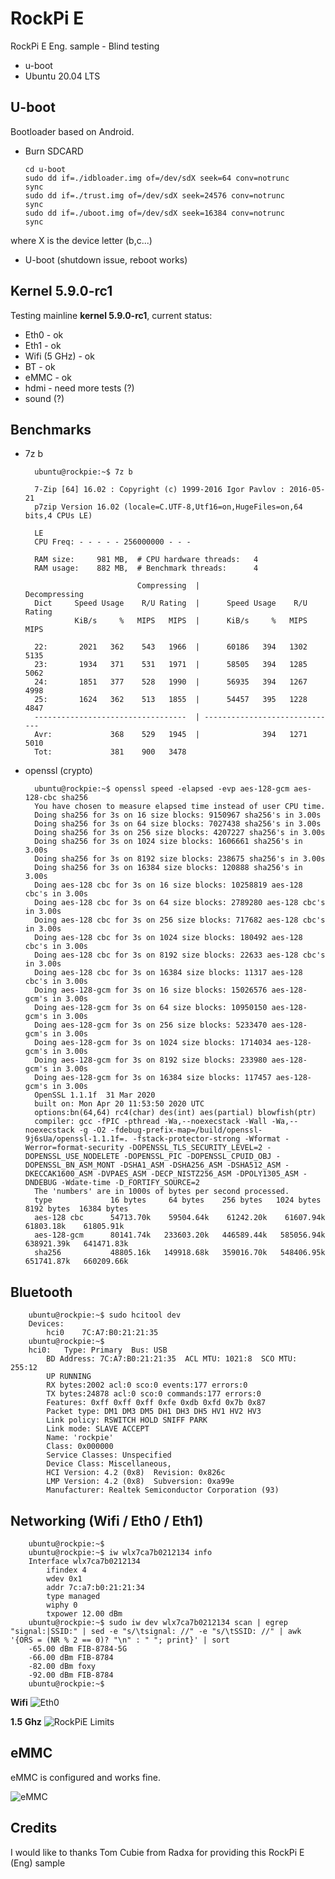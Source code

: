 # RockPi E
RockPi E Eng. sample - Blind testing

* u-boot
* Ubuntu 20.04 LTS

## U-boot

Bootloader based on Android.
* Burn SDCARD

      cd u-boot
      sudo dd if=./idbloader.img of=/dev/sdX seek=64 conv=notrunc
      sync
      sudo dd if=./trust.img of=/dev/sdX seek=24576 conv=notrunc
      sync
      sudo dd if=./uboot.img of=/dev/sdX seek=16384 conv=notrunc
      sync

where X is the device letter (b,c...)

* U-boot (shutdown issue, reboot works)

## Kernel 5.9.0-rc1

Testing mainline **kernel 5.9.0-rc1**, current status:

* Eth0 - ok
* Eth1 - ok
* Wifi (5 GHz) - ok
* BT - ok
* eMMC - ok
* hdmi - need more tests (?)
* sound (?)

## Benchmarks

* 7z b

		ubuntu@rockpie:~$ 7z b
		
		7-Zip [64] 16.02 : Copyright (c) 1999-2016 Igor Pavlov : 2016-05-21
		p7zip Version 16.02 (locale=C.UTF-8,Utf16=on,HugeFiles=on,64 bits,4 CPUs LE)
		
		LE
		CPU Freq: - - - - - 256000000 - - -
		
		RAM size:     981 MB,  # CPU hardware threads:   4
		RAM usage:    882 MB,  # Benchmark threads:      4
		
		                       Compressing  |                  Decompressing
		Dict     Speed Usage    R/U Rating  |      Speed Usage    R/U Rating
		         KiB/s     %   MIPS   MIPS  |      KiB/s     %   MIPS   MIPS
		
		22:       2021   362    543   1966  |      60186   394   1302   5135
		23:       1934   371    531   1971  |      58505   394   1285   5062
		24:       1851   377    528   1990  |      56935   394   1267   4998
		25:       1624   362    513   1855  |      54457   395   1228   4847
		----------------------------------  | ------------------------------
		Avr:             368    529   1945  |              394   1271   5010
		Tot:             381    900   3478


* openssl (crypto)

		ubuntu@rockpie:~$ openssl speed -elapsed -evp aes-128-gcm aes-128-cbc sha256
		You have chosen to measure elapsed time instead of user CPU time.
		Doing sha256 for 3s on 16 size blocks: 9150967 sha256's in 3.00s
		Doing sha256 for 3s on 64 size blocks: 7027438 sha256's in 3.00s
		Doing sha256 for 3s on 256 size blocks: 4207227 sha256's in 3.00s
		Doing sha256 for 3s on 1024 size blocks: 1606661 sha256's in 3.00s
		Doing sha256 for 3s on 8192 size blocks: 238675 sha256's in 3.00s
		Doing sha256 for 3s on 16384 size blocks: 120888 sha256's in 3.00s
		Doing aes-128 cbc for 3s on 16 size blocks: 10258819 aes-128 cbc's in 3.00s
		Doing aes-128 cbc for 3s on 64 size blocks: 2789280 aes-128 cbc's in 3.00s
		Doing aes-128 cbc for 3s on 256 size blocks: 717682 aes-128 cbc's in 3.00s
		Doing aes-128 cbc for 3s on 1024 size blocks: 180492 aes-128 cbc's in 3.00s
		Doing aes-128 cbc for 3s on 8192 size blocks: 22633 aes-128 cbc's in 3.00s
		Doing aes-128 cbc for 3s on 16384 size blocks: 11317 aes-128 cbc's in 3.00s
		Doing aes-128-gcm for 3s on 16 size blocks: 15026576 aes-128-gcm's in 3.00s
		Doing aes-128-gcm for 3s on 64 size blocks: 10950150 aes-128-gcm's in 3.00s
		Doing aes-128-gcm for 3s on 256 size blocks: 5233470 aes-128-gcm's in 3.00s
		Doing aes-128-gcm for 3s on 1024 size blocks: 1714034 aes-128-gcm's in 3.00s
		Doing aes-128-gcm for 3s on 8192 size blocks: 233980 aes-128-gcm's in 3.00s
		Doing aes-128-gcm for 3s on 16384 size blocks: 117457 aes-128-gcm's in 3.00s
		OpenSSL 1.1.1f  31 Mar 2020
		built on: Mon Apr 20 11:53:50 2020 UTC
		options:bn(64,64) rc4(char) des(int) aes(partial) blowfish(ptr) 
		compiler: gcc -fPIC -pthread -Wa,--noexecstack -Wall -Wa,--noexecstack -g -O2 -fdebug-prefix-map=/build/openssl-9j6sUa/openssl-1.1.1f=. -fstack-protector-strong -Wformat -Werror=format-security -DOPENSSL_TLS_SECURITY_LEVEL=2 -DOPENSSL_USE_NODELETE -DOPENSSL_PIC -DOPENSSL_CPUID_OBJ -DOPENSSL_BN_ASM_MONT -DSHA1_ASM -DSHA256_ASM -DSHA512_ASM -DKECCAK1600_ASM -DVPAES_ASM -DECP_NISTZ256_ASM -DPOLY1305_ASM -DNDEBUG -Wdate-time -D_FORTIFY_SOURCE=2
		The 'numbers' are in 1000s of bytes per second processed.
		type             16 bytes     64 bytes    256 bytes   1024 bytes   8192 bytes  16384 bytes
		aes-128 cbc      54713.70k    59504.64k    61242.20k    61607.94k    61803.18k    61805.91k
		aes-128-gcm      80141.74k   233603.20k   446589.44k   585056.94k   638921.39k   641471.83k
		sha256           48805.16k   149918.68k   359016.70k   548406.95k   651741.87k   660209.66k


## Bluetooth

		ubuntu@rockpie:~$ sudo hcitool dev
		Devices:
			hci0	7C:A7:B0:21:21:35
		ubuntu@rockpie:~$ 
		hci0:	Type: Primary  Bus: USB
			BD Address: 7C:A7:B0:21:21:35  ACL MTU: 1021:8  SCO MTU: 255:12
			UP RUNNING 
			RX bytes:2002 acl:0 sco:0 events:177 errors:0
			TX bytes:24878 acl:0 sco:0 commands:177 errors:0
			Features: 0xff 0xff 0xff 0xfe 0xdb 0xfd 0x7b 0x87
			Packet type: DM1 DM3 DM5 DH1 DH3 DH5 HV1 HV2 HV3 
			Link policy: RSWITCH HOLD SNIFF PARK 
			Link mode: SLAVE ACCEPT 
			Name: 'rockpie'
			Class: 0x000000
			Service Classes: Unspecified
			Device Class: Miscellaneous, 
			HCI Version: 4.2 (0x8)  Revision: 0x826c
			LMP Version: 4.2 (0x8)  Subversion: 0xa99e
			Manufacturer: Realtek Semiconductor Corporation (93)


## Networking (Wifi / Eth0 / Eth1)

		ubuntu@rockpie:~$ 
		ubuntu@rockpie:~$ iw wlx7ca7b0212134 info
		Interface wlx7ca7b0212134
			ifindex 4
			wdev 0x1
			addr 7c:a7:b0:21:21:34
			type managed
			wiphy 0
			txpower 12.00 dBm
		ubuntu@rockpie:~$ sudo iw dev wlx7ca7b0212134 scan | egrep "signal:|SSID:" | sed -e "s/\tsignal: //" -e "s/\tSSID: //" | awk '{ORS = (NR % 2 == 0)? "\n" : " "; print}' | sort
		-65.00 dBm FIB-8784-5G
		-66.00 dBm FIB-8784
		-82.00 dBm foxy
		-92.00 dBm FIB-8784
		ubuntu@rockpie:~$ 

**Wifi**
![Eth0](https://github.com/avafinger/rockpie-rk3328/raw/master/wlan.png)


**1.5 Ghz**
![RockPiE Limits](https://github.com/avafinger/rockpie-rk3328/raw/master/limits.png)

## eMMC

eMMC is configured and works fine.

![eMMC](https://github.com/avafinger/rockpie-rk3328/raw/master/emmc.png)


## Credits

I would like to thanks Tom Cubie from Radxa for providing this RockPi E (Eng) sample
